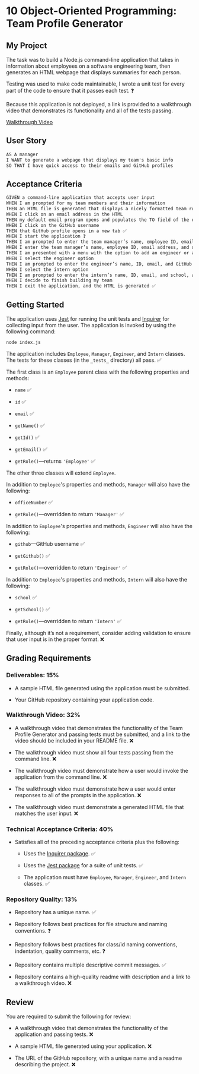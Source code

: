 # 10 Object-Oriented Programming: Team Profile Generator

## My Project 

The task was to build a Node.js command-line application that takes in information about employees on a software engineering team, then generates an HTML webpage that displays summaries for each person. 

Testing was used to make code maintainable, I wrote a unit test for every part of the code to ensure that it passes each test. ❓

Because this application is not deployed, a link is provided to a walkthrough video that demonstrates its functionality and all of the tests passing. 

[Walkthrough Video]()

## User Story

```md
AS A manager
I WANT to generate a webpage that displays my team's basic info
SO THAT I have quick access to their emails and GitHub profiles
```

## Acceptance Criteria

```md
GIVEN a command-line application that accepts user input
WHEN I am prompted for my team members and their information
THEN an HTML file is generated that displays a nicely formatted team roster based on user input ✅ 
WHEN I click on an email address in the HTML
THEN my default email program opens and populates the TO field of the email with the address ✅ 
WHEN I click on the GitHub username
THEN that GitHub profile opens in a new tab ✅ 
WHEN I start the application ❓
THEN I am prompted to enter the team manager’s name, employee ID, email address, and office number ✅
WHEN I enter the team manager’s name, employee ID, email address, and office number 
THEN I am presented with a menu with the option to add an engineer or an intern or to finish building my team ✅
WHEN I select the engineer option
THEN I am prompted to enter the engineer’s name, ID, email, and GitHub username, and I am taken back to the menu ✅
WHEN I select the intern option
THEN I am prompted to enter the intern’s name, ID, email, and school, and I am taken back to the menu ✅
WHEN I decide to finish building my team
THEN I exit the application, and the HTML is generated ✅
```


## Getting Started

The application uses [Jest](https://www.npmjs.com/package/jest) for running the unit tests and [Inquirer](https://www.npmjs.com/package/inquirer) for collecting input from the user. The application is invoked by using the following command:

```bash
node index.js
```

The application includes `Employee`, `Manager`, `Engineer`, and `Intern` classes. The tests for these classes (in the `_tests_` directory) all pass. ✅ 

The first class is an `Employee` parent class with the following properties and methods: 

* `name` ✅ 

* `id` ✅ 

* `email` ✅ 

* `getName()` ✅ 

* `getId()` ✅ 

* `getEmail()` ✅ 

* `getRole()`&mdash;returns `'Employee'` ✅ 

The other three classes will extend `Employee`.

In addition to `Employee`'s properties and methods, `Manager` will also have the following:

* `officeNumber` ✅ 

* `getRole()`&mdash;overridden to return `'Manager'` ✅ 

In addition to `Employee`'s properties and methods, `Engineer` will also have the following:

* `github`&mdash;GitHub username ✅ 

* `getGithub()` ✅ 

* `getRole()`&mdash;overridden to return `'Engineer'` ✅ 

In addition to `Employee`'s properties and methods, `Intern` will also have the following:

* `school` ✅ 

* `getSchool()` ✅ 

* `getRole()`&mdash;overridden to return `'Intern'` ✅ 

Finally, although it’s not a requirement, consider adding validation to ensure that user input is in the proper format. ❌

## Grading Requirements

### Deliverables: 15%

* A sample HTML file generated using the application must be submitted.

* Your GitHub repository containing your application code.


### Walkthrough Video: 32%

* A walkthrough video that demonstrates the functionality of the Team Profile Generator and passing tests must be submitted, and a link to the video should be included in your README file. ❌

* The walkthrough video must show all four tests passing from the command line. ❌

* The walkthrough video must demonstrate how a user would invoke the application from the command line. ❌

* The walkthrough video must demonstrate how a user would enter responses to all of the prompts in the application. ❌
 
* The walkthrough video must demonstrate a generated HTML file that matches the user input. ❌


### Technical Acceptance Criteria: 40%

* Satisfies all of the preceding acceptance criteria plus the following:

	* Uses the [Inquirer package](https://www.npmjs.com/package/inquirer). ✅ 

	* Uses the [Jest package](https://www.npmjs.com/package/jest) for a suite of unit tests. ✅ 

  * The application must have `Employee`, `Manager`, `Engineer`, and `Intern` classes. ✅ 

### Repository Quality: 13%

* Repository has a unique name. ✅ 

* Repository follows best practices for file structure and naming conventions. ❓

* Repository follows best practices for class/id naming conventions, indentation, quality comments, etc. ❓

* Repository contains multiple descriptive commit messages. ✅

* Repository contains a high-quality readme with description and a link to a walkthrough video. ❌

## Review

You are required to submit the following for review:

* A walkthrough video that demonstrates the functionality of the application and passing tests. ❌

* A sample HTML file generated using your application. ❌

* The URL of the GitHub repository, with a unique name and a readme describing the project. ❌